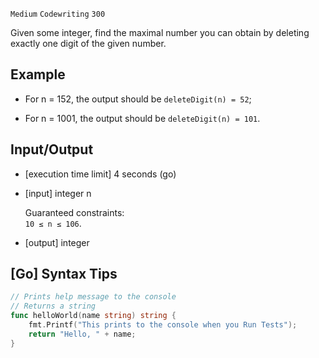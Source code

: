 `Medium`	`Codewriting` 	`300`

Given some integer, find the maximal number you can obtain by deleting exactly one digit of the given number.

## Example

- For n = 152, the output should be
`deleteDigit(n) = 52`;

- For n = 1001, the output should be
`deleteDigit(n) = 101`.

## Input/Output

- [execution time limit] 4 seconds (go)

- [input] integer n

    Guaranteed constraints: \
    `10 ≤ n ≤ 106`.

- [output] integer

## [Go] Syntax Tips

``` go
// Prints help message to the console
// Returns a string
func helloWorld(name string) string {
    fmt.Printf("This prints to the console when you Run Tests");
    return "Hello, " + name;
}
```
